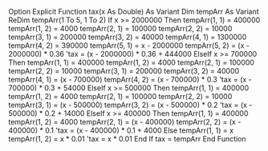 Option Explicit
Function tax(x As Double) As Variant
Dim tempArr As Variant
ReDim tempArr(1 To 5, 1 To 2)
If x >= 2000000 Then
    tempArr(1, 1) = 400000
    tempArr(1, 2) = 4000
    tempArr(2, 1) = 100000
    tempArr(2, 2) = 10000
    tempArr(3, 1) = 200000
    tempArr(3, 2) = 40000
    tempArr(4, 1) = 1300000
    tempArr(4, 2) = 390000
    tempArr(5, 1) = x - 2000000
    tempArr(5, 2) = (x - 2000000) * 0.36
    'tax = (x - 2000000) * 0.36 + 444000
ElseIf x >= 700000 Then
    tempArr(1, 1) = 400000
    tempArr(1, 2) = 4000
    tempArr(2, 1) = 100000
    tempArr(2, 2) = 10000
    tempArr(3, 1) = 200000
    tempArr(3, 2) = 40000
    tempArr(4, 1) = (x - 700000)
    tempArr(4, 2) = (x - 700000) * 0.3
    'tax = (x - 700000) * 0.3 + 54000
ElseIf x >= 500000 Then
    tempArr(1, 1) = 400000
    tempArr(1, 2) = 4000
    tempArr(2, 1) = 100000
    tempArr(2, 2) = 10000
    tempArr(3, 1) = (x - 500000)
    tempArr(3, 2) = (x - 500000) * 0.2
    'tax = (x - 500000) * 0.2 + 14000
ElseIf x >= 400000 Then
    tempArr(1, 1) = 400000
    tempArr(1, 2) = 4000
    tempArr(2, 1) = (x - 400000)
    tempArr(2, 2) = (x - 400000) * 0.1
    'tax = (x - 400000) * 0.1 + 4000
Else
    tempArr(1, 1) = x
    tempArr(1, 2) = x * 0.01
    'tax = x * 0.01
End If
tax = tempArr
End Function
